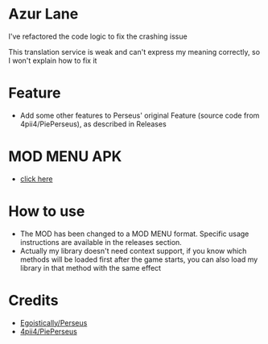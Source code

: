 # Azur Lane
I've refactored the code logic to fix the crashing issue <br>

This translation service is weak and can't express my meaning correctly, so I won't explain how to fix it <br>
# Feature
* Add some other features to Perseus' original Feature (source code from 4pii4/PiePerseus), as described in Releases
# MOD MENU APK
* [click here](MOD_MENU_APK.md)
# How to use
* The MOD has been changed to a MOD MENU format. Specific usage instructions are available in the releases section.
* Actually my library doesn't need context support, if you know which methods will be loaded first after the game starts, you can also load my library in that method with the same effect

# Credits
* [Egoistically/Perseus](https://github.com/Egoistically/Perseus)
* [4pii4/PiePerseus](https://github.com/4pii4/PiePerseus)
